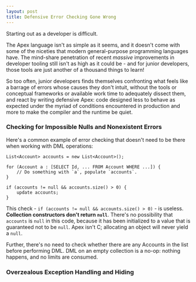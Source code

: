 ```yaml
---
layout: post
title: Defensive Error Checking Gone Wrong
---
```


Starting out as a developer is difficult. 

The Apex language isn't as simple as it seems, and it doesn't come with some of the niceties that modern general-purpose programming languages have. The mind-share penetration of recent _massive_ improvements in developer tooling still isn't as high as it could be - and for junior developers, those tools are just another of a thousand things to learn!

So too often, junior developers finds themselves confronting what feels like a barrage of errors whose causes they don't intuit, without the tools or conceptual frameworks or available work time to adequately dissect them, and react by writing defensive Apex: code designed less to behave as expected under the myriad of conditions encountered in production and more to make the compiler and the runtime be quiet.

### Checking for Impossible Nulls and Nonexistent Errors

Here's a common example of error checking that doesn't need to be there when working with DML operations:

    List<Account> accounts = new List<Account>();
    
    for (Account a : [SELECT Id, ... FROM Account WHERE ...]) {
        // Do something with `a`, populate `accounts`.
    }
    
    if (accounts != null && accounts.size() > 0) {
        update accounts;
    }
    
This check - `if (accounts != null && accounts.size() > 0)` - is useless. **Collection constructors don't return `null`**. There's no possibility that `accounts` is `null` in this code, because it has been initialized to a value that is guaranteed not to be `null`. Apex isn't C; allocating an object will never yield a `null`.

Further, there's no need to check whether there are any Accounts in the list before performing DML. DML on an empty collection is a no-op: nothing happens, and no limits are consumed.

### Overzealous Exception Handling and Hiding

